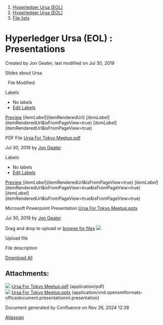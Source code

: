 1. [Hyperledger Ursa (EOL)](index.html)
2. [Hyperledger Ursa (EOL)](19595269.html)
3. [File lists](File-lists_19611779.html)

# Hyperledger Ursa (EOL) : Presentations

Created by Jon Geater, last modified on Jul 30, 2019

Slides about Ursa

  File Modified

Labels

- No labels
- [Edit Labels](# "Edit Labels")

[Preview]() [$itemLabel]($itemRenderedUrl) [$itemLabel]($itemRenderedUrl&isFromPageView=true) [$itemLabel]($itemRenderedUrl&isFromPageView=true)

PDF File [Ursa For Tokyo Meetup.pdf](attachments/19611855/19611857.pdf "Download")

Jul 30, 2019 by [Jon Geater](/wiki/people/5ac86d030dc73e6d4f6bc880)

Labels

- No labels
- [Edit Labels](# "Edit Labels")

[Preview]() [$itemLabel]($itemRenderedUrl&isFromPageView=true) [$itemLabel]($itemRenderedUrl&isFromPageView=true&isFromPageView=true) [$itemLabel]($itemRenderedUrl&isFromPageView=true&isFromPageView=true)

Microsoft Powerpoint Presentation [Ursa For Tokyo Meetup.pptx](attachments/19611855/19611858.pptx "Download")

Jul 30, 2019 by [Jon Geater](/wiki/people/5ac86d030dc73e6d4f6bc880)

Drag and drop to upload or [browse for files]() ![](images/icons/wait.gif)

Upload file

File description

[Download All](/wiki/download/all_attachments?pageId=19611855 "Download all the latest versions of attachments on this page as single zip file.")

## Attachments:

![](images/icons/bullet_blue.gif) [Ursa For Tokyo Meetup.pdf](attachments/19611855/19611857.pdf) (application/pdf)  
![](images/icons/bullet_blue.gif) [Ursa For Tokyo Meetup.pptx](attachments/19611855/19611858.pptx) (application/vnd.openxmlformats-officedocument.presentationml.presentation)

Document generated by Confluence on Nov 26, 2024 12:38

[Atlassian](http://www.atlassian.com/)
